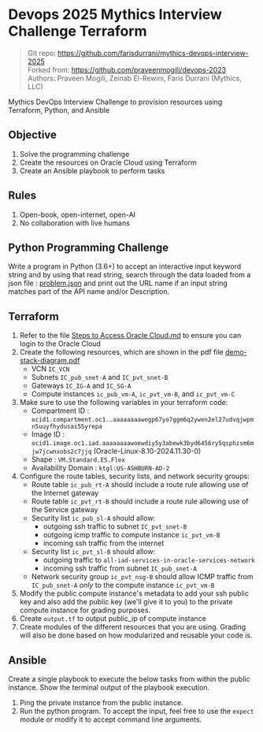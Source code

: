 # Devops 2025 Mythics Interview Challenge Terraform

> Git repo: https://github.com/farisdurrani/mythics-devops-interview-2025 <br/>
> Forked from: https://github.com/praveenmogili/devops-2023 <br/>
> Authors: Praveen Mogili, Zeinab El-Rewini, Faris Durrani (Mythics, LLC)

Mythics DevOps Interview Challenge to provision resources using Terraform, Python, and Ansible

## Objective

1. Solve the programming challenge
1. Create the resources on Oracle Cloud using Terraform
1. Create an Ansible playbook to perform tasks

## Rules

1. Open-book, open-internet, open-AI
1. No collaboration with live humans

## Python Programming Challenge

Write a program in Python (3.6+) to accept an interactive input keyword string and by using that read string, search through the data loaded from a json file : [problem.json](problem.json) and print out the URL name if an input string matches part of the API name and/or Description.

## Terraform

1. Refer to the file [Steps to Access Oracle Cloud.md](./Steps%20to%20Access%20Oracle%20Cloud.md) to ensure you can login to the Oracle Cloud
1. Create the following resources, which are shown in the pdf file [demo-stack-diagram.pdf](./demo-stack-diagram.pdf)
   - VCN `IC_VCN`
   - Subnets `IC_pub_snet-A` and `IC_pvt_snet-B`
   - Gateways `IC_IG-A` and `IC_SG-A`
   - Compute instances `ic_pub_vm-A`, `ic_pvt_vm-B`, and `ic_pvt_vm-C`
1. Make sure to use the following variables in your terraform code:
   - Compartment ID : `ocid1.compartment.oc1..aaaaaaaawegp67yo7ggm6q2ywen2el27udvqjwpmn5uuyfhydusai55yrepa`
   - Image ID : `ocid1.image.oc1.iad.aaaaaaaawoewdiy5y3abewk3byd6456ry5qsphzsm6mjw7jcwnxobs2c7jjq` (Oracle-Linux-8.10-2024.11.30-0)
   - Shape : `VM.Standard.E5.Flex`
   - Availability Domain : `ktgl:US-ASHBURN-AD-2`
1. Configure the route tables, security lists, and network security groups:
   - Route table `ic_pub_rt-A` should include a route rule allowing use of the Internet gateway
   - Route table `ic_pvt_rt-B` should include a route rule allowing use of the Service gateway
   - Security list `ic_pub_sl-A` should allow:
     - outgoing ssh traffic to subnet `IC_pvt_snet-B`
     - outgoing icmp traffic to compute instance `ic_pvt_vm-B`
     - incoming ssh traffic from the internet
   - Security list `ic_pvt_sl-B` should allow:
     - outgoing traffic to `all-iad-services-in-oracle-services-network`
     - incoming ssh traffic from subnet `IC_pub_snet-A`
   - Network security group `ic_pvt_nsg-B` should allow ICMP traffic from `IC_pub_snet-A` _only_ to the compute instance `ic_pvt_vm-B`
1. Modify the public compute instance's metadata to add your ssh public key and also add the public key (we'll give it to you) to the private compute instance for grading purposes.
1. Create `output.tf` to output public_ip of compute instance
1. Create modules of the different resources that you are using. Grading will also be done based on how modularized and reusable your code is.

## Ansible

Create a single playbook to execute the below tasks from within the public instance. Show the terminal output of the playbook execution.

1.  Ping the private instance from the public instance.
1.  Run the python program. To accept the input, feel free to use the `expect` module or modify it to accept command line arguments.
